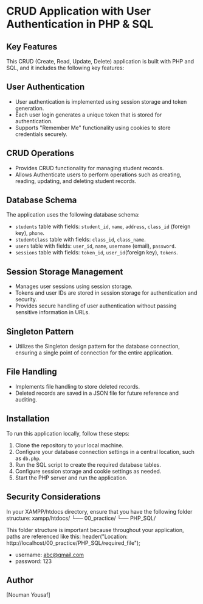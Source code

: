 # CRUD Application with User Authentication in PHP & SQL

## Key Features

This CRUD (Create, Read, Update, Delete) application is built with PHP and SQL, and it includes the following key features:

## User Authentication

- User authentication is implemented using session storage and token generation.
- Each user login generates a unique token that is stored for authentication.
- Supports "Remember Me" functionality using cookies to store credentials securely.

## CRUD Operations

- Provides CRUD functionality for managing student records.
- Allows Authenticate users to perform operations such as creating, reading, updating, and deleting student records.

## Database Schema

The application uses the following database schema:

- `students` table with fields: `student_id`, `name`, `address`, `class_id` (foreign key), `phone`.
- `studentclass` table with fields: `class_id`, `class_name`.
- `users` table with fields: `user_id`, `name`, `username` (email), `password`.
- `sessions` table with fields: `token_id`, `user_id`(foreign key), `tokens`.

## Session Storage Management

- Manages user sessions using session storage.
- Tokens and user IDs are stored in session storage for authentication and security.
- Provides secure handling of user authentication without passing sensitive information in URLs.

## Singleton Pattern

- Utilizes the Singleton design pattern for the database connection, ensuring a single point of connection for the entire application.

## File Handling

- Implements file handling to store deleted records.
- Deleted records are saved in a JSON file for future reference and auditing.

## Installation

To run this application locally, follow these steps:

1. Clone the repository to your local machine.
2. Configure your database connection settings in a central location, such as `db.php`.
3. Run the SQL script to create the required database tables.
4. Configure session storage and cookie settings as needed.
5. Start the PHP server and run the application.


## Security Considerations
In your XAMPP/htdocs directory, ensure that you have the following folder structure:
xampp/htdocs/
   └── 00_practice/
       └── PHP_SQL/
       
This folder structure is important because throughout your application, paths are referenced like this:
header("Location: http://localhost/00_practice/PHP_SQL/required_file");

- username: abc@gmail.com
- password: 123

## Author

[Nouman Yousaf]
